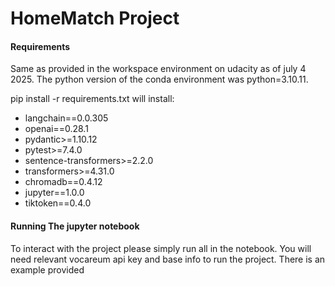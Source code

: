 # HomeMatch Project


#### Requirements
Same as provided in the workspace environment on udacity as of july 4 2025. The python version of the conda environment was python=3.10.11. 

pip install -r requirements.txt will install: 

- langchain==0.0.305
- openai==0.28.1
- pydantic>=1.10.12
- pytest>=7.4.0
- sentence-transformers>=2.2.0
- transformers>=4.31.0
- chromadb==0.4.12
- jupyter==1.0.0
- tiktoken==0.4.0

#### Running The jupyter notebook
To interact with the project please simply run all in the notebook. You will need relevant vocareum api key and base info to run the project. There is an example provided 